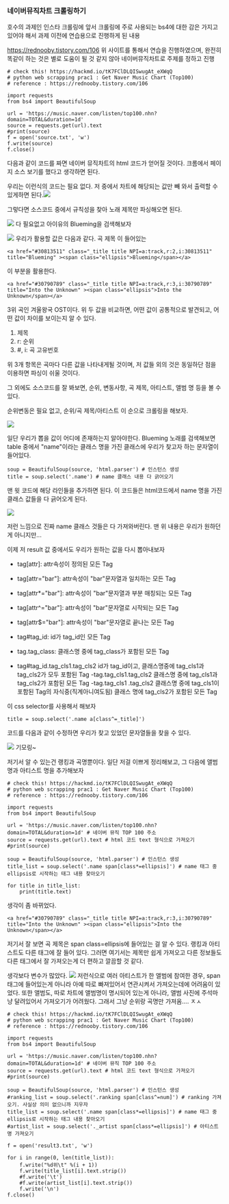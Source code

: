 ### 네이버뮤직차트 크롤링하기

호수의 과제인 인스타 크롤링에 앞서 크롤링에 주로 사용되는 bs4에 대한 감은 가지고 있어야 해서 과제 이전에 연습용으로 진행하게 된 내용

https://rednooby.tistory.com/106
위 사이트를 통해서 연습을 진행하였으며, 완전히 똑같이 하는 것은 별로 도움이 될 것 같지 않아 네이버뮤직차트로 주제를 정하고 진행

```
# check this! https://hackmd.io/tK7FClDLQISwugAt_eXWqQ
# python web scrapping prac1 : Get Naver Music Chart (Top100)
# reference : https://rednooby.tistory.com/106

import requests
from bs4 import BeautifulSoup

url = 'https://music.naver.com/listen/top100.nhn?domain=TOTAL&duration=1d'
source = requests.get(url).text
#print(source)
f = open('source.txt', 'w')
f.write(source)
f.close()
```

다음과 같이 코드를 짜면 네이버 뮤직차트의 html 코드가 얻어질 것이다. 크롬에서 페이지 소스 보기를 했다고 생각하면 된다.

우리는 이런식의 코드는 필요 없다. 저 중에서 차트에 해당되는 값만 빼 와서 출력할 수 있게하면 된다.![](https://i.imgur.com/ZTw0xgk.png)


그렇다면 소스코드 중에서 규칙성을 찾아 노래 제목만 파싱해오면 된다.

![](https://i.imgur.com/pBWmsQo.png)
다 필요없고 아이유의 Blueming을 검색해보자

![](https://i.imgur.com/3CumAWk.png)
우리가 활용할 값은 다음과 같다. 곡 제목 이 들어있는
```
<a href="#30813511" class="_title title NPI=a:track,r:2,i:30813511"  title="Blueming" ><span class="ellipsis">Blueming</span></a>
```
이 부분을 활용한다.

```
<a href="#30790789" class="_title title NPI=a:track,r:3,i:30790789"  title="Into the Unknown" ><span class="ellipsis">Into the Unknown</span></a>
```
3위 곡인 겨울왕국 OST이다. 위 두 값을 비교하면, 어떤 값이 공통적으로 발견되고, 어떤 값이 차이를 보이는지 알 수 있다.

1. 제목
2. r: 순위
3. #, i: 곡 고유번호

위 3개 항목은 곡마다 다른 값을 나타내게될 것이며, 저 값들 외의 것은 동일하단 점을 이용하면 파싱이 쉬울 것이다.

그 외에도 소스코드를 잘 봐보면, 순위, 변동사항, 곡 제목, 아티스트, 앨범 명 등을 볼 수 있다.

순위변동은 필요 없고, 순위/곡 제목/아티스트 이 순으로 크롤링을 해보자.

![](https://i.imgur.com/2niKsVd.png)

일단 우리가 뽑을 값이 어디에 존재하는지 알아야한다. Blueming 노래를 검색해보면 
table 중에서 "name"이라는 클래스 명을 가진 클래스에 우리가 찾고자 하는 문자열이 들어있다. 

```
soup = BeautifulSoup(source, 'html.parser') # 인스턴스 생성
title = soup.select('.name') # name 클래스 내용 다 긁어오기
```
맨 윗 코드에 해당 라인들을 추가하면 된다. 이 코드들은 html코드에서 name 명을 가진 클래스 값들을 다 긁어오게 된다.

![](https://i.imgur.com/reaadZj.png)

저런 느낌으로 진짜 name 클래스 것들은 다 가져와버린다. 맨 위 내용은 우리가 원하던게 아니지만...

이제 저 result 값 중에서도 우리가 원하는 값을 다시 뽑아내보자

- tag[attr]: attr속성이 정의된 모든 Tag
- tag[attr="bar"]: attr속성이 "bar"문자열과 일치하는 모든 Tag
- tag[attr*="bar"]: attr속성이 "bar"문자열과 부분 매칭되는 모든 Tag
- tag[attr^="bar"]: attr속성이 "bar"문자열로 시작되는 모든 Tag
- tag[attr$="bar"]: attr속성이 "bar"문자열로 끝나는 모든 Tag

- tag#tag_id: id가 tag_id인 모든 Tag
- tag.tag_class: 클래스명 중에 tag_class가 포함된 모든 Tag
- tag#tag_id.tag_cls1.tag_cls2
id가 tag_id이고, 클래스명중에 tag_cls1과 tag_cls2가 모두 포함된 Tag
-tag.tag_cls1.tag_cls2
클래스명 중에 tag_cls1과 tag_cls2가 포함된 모든 Tag
-tag.tag_cls1 .tag_cls2
클래스명 중에 tag_cls1이 포함된 Tag의 자식중(직계아니여도됨) 클래스 명에 tag_cls2가 포함된 모든 Tag

이 css selector를 사용해서 해보자

```
title = soup.select('.name a[class^=_title]')
```
코드를 다음과 같이 수정하면 우리가 찾고 있었던 문자열들을 찾을 수 있다.

![](https://i.imgur.com/FYW9ckU.png)
기모링~

저기서 알 수 있는건 랭킹과 곡명뿐이다.
일단 저걸 이쁘게 정리해보고, 그 다음에 앨범명과 아티스트 명을 추가해보자

```
# check this! https://hackmd.io/tK7FClDLQISwugAt_eXWqQ
# python web scrapping prac1 : Get Naver Music Chart (Top100)
# reference : https://rednooby.tistory.com/106

import requests
from bs4 import BeautifulSoup

url = 'https://music.naver.com/listen/top100.nhn?domain=TOTAL&duration=1d' # 네이버 뮤직 TOP 100 주소
source = requests.get(url).text # html 코드 text 형식으로 가져오기
#print(source)

soup = BeautifulSoup(source, 'html.parser') # 인스턴스 생성
title_list = soup.select('.name span[class*=ellipsis]') # name 태그 중 ellipsis로 시작하는 태그 내용 찾아오기

for title in title_list:
    print(title.text)
```

생각이 좀 바뀌었다.
```
<a href="#30790789" class="_title title NPI=a:track,r:3,i:30790789"  title="Into the Unknown" ><span class="ellipsis">Into the Unknown</span></a>
```
저기서 잘 보면 곡 제목은 span class=ellipsis에 들어있는 걸 알 수 있다. 랭킹과 아티스트도 다른 태그에 잘 들어 있다. 그러면 여기서는 제목만 쉽게 가져오고 다른 정보들도 다른 태그에서 잘 가져오는게 더 편하고 깔끔할 것 같다.

생각보다 변수가 많았다.
![](https://i.imgur.com/dEfiX6I.png)
저런식으로 여러 아티스트가 한 앨범에 참여한 경우, span 태그에 들어있는게 아니라 아예 따로 빠져있어서 연관시켜서 가져오는데에 어려움이 있었다. 또한 앨범도, 따로 차트에 앨범명이 명시되어 있는게 아니라, 앨범 사진에 주석마냥 달려있어서 가져오기가 어려웠다. 그래서 그냥 순위랑  곡명만 가져옴.... ㅈㅅ

```
# check this! https://hackmd.io/tK7FClDLQISwugAt_eXWqQ
# python web scrapping prac1 : Get Naver Music Chart (Top100)
# reference : https://rednooby.tistory.com/106

import requests
from bs4 import BeautifulSoup

url = 'https://music.naver.com/listen/top100.nhn?domain=TOTAL&duration=1d' # 네이버 뮤직 TOP 100 주소
source = requests.get(url).text # html 코드 text 형식으로 가져오기
#print(source)

soup = BeautifulSoup(source, 'html.parser') # 인스턴스 생성
#ranking_list = soup.select('.ranking span[class^=num]') # ranking 가져오기. 사실상 의미 없으니까 지우자
title_list = soup.select('.name span[class*=ellipsis]') # name 태그 중 ellipsis로 시작하는 태그 내용 찾아오기
#artist_list = soup.select('._artist span[class*=ellipsis]') # 아티스트 명 가져오기

f = open('result3.txt', 'w')

for i in range(0, len(title_list)):
    f.write("%d위\t" %(i + 1))
    f.write(title_list[i].text.strip())
    #f.write('\t')
    #f.write(artist_list[i].text.strip())
    f.write('\n')
f.close()
```